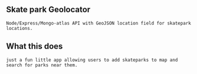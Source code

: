 ## Skate park Geolocator
    Node/Express/Mongo-atlas API with GeoJSON location field for skatepark locations.

## What this does
    just a fun little app allowing users to add skateparks to map and search for parks near them.

    
